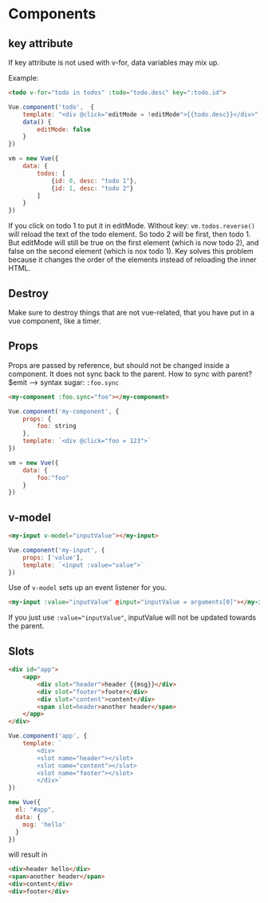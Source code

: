 # Components

## key attribute

If key attribute is not used with v-for, data variables may mix up.

Example: 
```html
<todo v-for="todo in todos" :todo="todo.desc" key=":todo.id">
```
```javascript
Vue.component('todo',  {
    template: "<div @click="editMode = !editMode">{{todo.desc}}</div>"
    data() {
        editMode: false
    }
})

vm = new Vue({
    data: {
        todos: [
            {id: 0, desc: "todo 1"},
            {id: 1, desc: "todo 2"}
        ]
    }
})
```

If you click on todo 1 to put it in editMode.
Without key: `vm.todos.reverse()` will reload the text of the todo element. So todo 2 will be first, then todo 1.
But editMode will still be true on the first element (which is now todo 2), and false on the second element (which is nox todo 1).
Key solves this problem because it changes the order of the elements instead of reloading the inner HTML.

## Destroy

Make sure to destroy things that are not vue-related, that you have put in a vue component, like a timer.

## Props

Props are passed by reference, but should not be changed inside a component. It does not sync back to the parent.
How to sync with parent? $emit --> syntax sugar: `:foo.sync`

```html
<my-component :foo.sync="foo"></my-component>
```

```javascript
Vue.component('my-component', {
    props: {
        foo: string
    },
    template: `<div @click="foo = 123">`
})

vm = new Vue({
    data: {
        foo:"foo"
    }
})
```

## v-model

```html
<my-input v-model="inputValue"></my-input>
```
```javascript
Vue.component('my-input', {
    props: ['value'],
    template: `<input :value="value">`
})
```

Use of `v-model` sets up an event listener for you.

```html
<my-input :value="inputValue" @input="inputValue = arguments[0]"></my-input>
```

If you just use `:value="inputValue"`, inputValue will not be updated towards the parent.

## Slots

```html
<div id="app">
    <app>
        <div slot="header">header {{msg}}</div>
        <div slot="footer">footer</div>
        <div slot="content">content</div>
        <span slot=header>another header</span>
    </app>
</div>
```

```javascript
Vue.component('app', {
    template: `
        <div>
        <slot name="header"></slot>
        <slot name="content"></slot>
        <slot name="footer"></slot>
        </div>`
})

new Vue({
  el: "#app",
  data: {
    msg: 'hello'
  }
})
```

will result in

```html
<div>header hello</div>
<span>another header</span>
<div>content</div>
<div>footer</div>
```